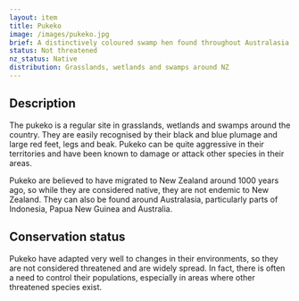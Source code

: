 ```yaml
---
layout: item
title: Pukeko
image: /images/pukeko.jpg
brief: A distinctively coloured swamp hen found throughout Australasia
status: Not threatened
nz_status: Native
distribution: Grasslands, wetlands and swamps around NZ
---
```


## Description
The pukeko is a regular site in grasslands, wetlands and swamps around the country. They are easily recognised by their black and blue plumage and large red feet, legs and beak. Pukeko can be quite aggressive in their territories and have been known to damage or attack other species in their areas.

Pukeko are believed to have migrated to New Zealand around 1000 years ago, so while they are considered native, they are not endemic to New Zealand. They can also be found around Australasia, particularly parts of Indonesia, Papua New Guinea and Australia.
<br>
## Conservation status
Pukeko have adapted very well to changes in their environments, so they are not considered threatened and are widely spread. In fact, there is often a need to control their populations, especially in areas where other threatened species exist.

